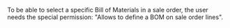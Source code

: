 To be able to select a specific Bill of Materials in a sale order, the
user needs the special permission: "Allows to define a BOM on sale order
lines".
